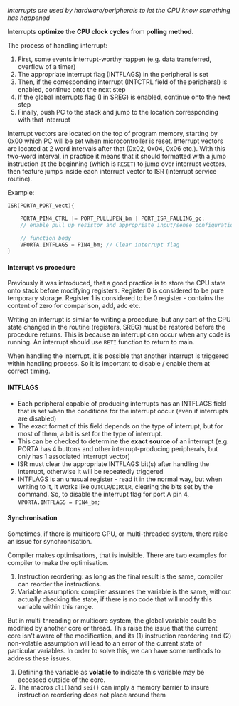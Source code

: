 *Interrupts are used by hardware/peripherals to let the CPU know something has happened*

Interrupts **optimize** the **CPU clock cycles** from **polling method**.  

The process of handling interrupt:
1. First, some events interrupt-worthy happen (e.g. data transferred, overflow of a timer)
2. The appropriate interrupt flag (INTFLAGS) in the peripheral is set
3. Then, if the corresponding interrupt (INTCTRL field of the peripheral) is enabled, continue onto the next step
4. If the global interrupts flag (I in SREG) is enabled, continue onto the next step
5. Finally, push PC to the stack and jump to the location corresponding with that interrupt

Interrupt vectors are located on the top of program memory, starting by 0x00 which PC will be set when microcontroller is reset. 
Interrupt vectors are located at 2 word intervals after that (0x02, 0x04, 0x06 etc.).
With this two-word interval, in practice it means that it should formatted with a jump instruction at the beginning (which is `RESET`) to jump over interrupt vectors, then feature jumps inside each interrupt vector to ISR (interrupt service routine). 

Example:
```c
ISR(PORTA_PORT_vect){

	PORTA_PIN4_CTRL |= PORT_PULLUPEN_bm | PORT_ISR_FALLING_gc; 
	// enable pull up resistor and appropriate input/sense configuration.

	// function body
	VPORTA.INTFLAGS = PIN4_bm; // Clear interrupt flag
}
```


#### Interrupt vs procedure

Previously it was introduced, that a good practice is to store the CPU state onto stack before modifying registers. 
Register 0 is considered to be pure temporary storage. Register 1 is considered to be 0 register - contains the content of zero for comparison, add, adc etc. 

Writing an interrupt is similar to writing a procedure, but any part of the CPU state changed in the routine (registers, SREG) must be restored before the procedure returns. This is because an interrupt can occur when any code is running. 
An interrupt should use `RETI` function to return to main. 

When handling the interrupt, it is possible that another interrupt is triggered within handling process. So it is important to disable / enable them at correct timing. 


#### INTFLAGS

- Each peripheral capable of producing interrupts has an INTFLAGS field that is set when the conditions for the interrupt occur (even if interrupts are disabled)
- The exact format of this field depends on the type of interrupt, but for most of them, a bit is set for the type of interrupt. 
- This can be checked to determine the **exact source** of an interrupt (e.g. PORTA has 4 buttons and other interrupt-producing peripherals, but only has 1 associated interrupt vector)
- ISR must clear the appropriate INTFLAGS bit(s) after handling the interrupt, otherwise it will be repeatedly triggered
- INTFLAGS is an unusual register - read it in the normal way, but when writing to it, it works like `OUTCLR`/`DIRCLR`, clearing the bits set by the command. So, to disable the interrupt flag for port A pin 4, `VPORTA.INTFLAGS = PIN4_bm`;


#### Synchronisation

Sometimes, if there is multicore CPU, or multi-threaded system, there raise an issue for synchronisation. 

Compiler makes optimisations, that is invisible. 
There are two examples for compiler to make the optimisation. 
1. Instruction reordering: as long as the final result is the same, compiler can reorder the instructions. 
2. Variable assumption: compiler assumes the variable is the same, without actually checking the state, if there is no code that will modify this variable within this range. 

But in multi-threading or multicore system, the global variable could be modified by another core or thread. This raise the issue that the current core isn't aware of the modification, and its (1) instruction reordering and (2) non-volatile assumption will lead to an error of the current state of particular variables. 
In order to solve this, we can have some methods to address these issues. 
1. Defining the variable as **volatile** to indicate this variable may be accessed outside of the core. 
2. The macros `cli()`and `sei()` can imply a memory barrier to insure instruction reordering does not place around them











